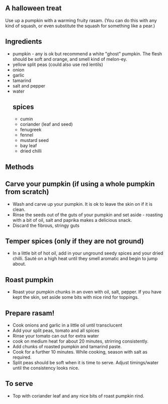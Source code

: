 ## A halloween treat 

Use up a pumpkin with a warming fruity rasam. (You can do this with any kind of squash, or even substitute the squash for something like a pear.)

## Ingredients
 - pumpkin - any is ok but recommend a white "ghost" pumpkin. The flesh should be soft and orange, and smell kind of melon-ey.
 - yellow split peas (could also use red lentils)
 - onion
 - garlic
 - tamarind
 - salt and pepper
 - water
   ## spices
   - cumin
   - coriander (leaf and seed)
   - fenugreek
   - fennel
   - mustard seed
   - bay leaf
   - dried chilli

## Methods

  ## Carve your pumpkin (if using a whole pumpkin from scratch)
  - Wash and carve up your pumpkin. It is ok to leave the skin on if it is clean.
  - Rinse the seeds out of the guts of your pumpkin and set aside - roasting with a bit of oil, salt and paprika makes a delicious snack.
  - Discard the fibrous, stringy guts
   
  ## Temper spices (only if they are not ground)
  - In a little bit of hot oil, add in your unground seedy spices and your dried chilli. Sauté on a high heat until they smell aromatic and begin to jump about.
   
  ## Roast pumpkin
  - Roast your pumpkin chunks in an oven with oil, salt, pepper. If you have kept the skin, set aside some bits with nice rind for toppings.
   
  ## Prepare rasam!
  - Cook onions and garlic in a little oil until transclucent
  - Add your split peas, tomato and all spices
  - Rinse your tomato can out for extra water
  - cook on medium heat for about 20 minutes, strirring consistently.
  - Add chunks of roasted pumpkin and tamarind paste.
  - Cook for a further 10 minutes. While cooking, season with salt as required.
  - Split peas should be soft when it is time to serve. Adjust timings/water until the consistency looks nice.
  
  ## To serve
  - Top with coriander leaf and any nice bits of roast pumpkin rind.
